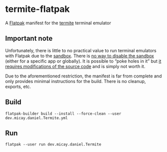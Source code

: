 # termite-flatpak

A [Flatpak](https://flatpak.org/) manifest for the [termite](https://github.com/thestinger/termite) terminal emulator

## Important note

Unfortunately, there is little to no practical value to run terminal emulators with Flatpak due to the [sandbox](https://docs.flatpak.org/en/latest/basic-concepts.html#sandboxes). There is [no way to disable the sandbox](https://github.com/flatpak/flatpak/issues/1699) (either for a specific app or globally). It is possible to “poke holes in it” but [it requires modifications of the source code](https://github.com/flatpak/flatpak/issues/1699#issuecomment-411233968) and is simply not worth it.

Due to the aforementioned restriction, the manifest is far from complete and only provides minimal instructions for the build. There is no cleanup, exports, etc.

## Build

```shell
flatpak-builder build --install --force-clean --user dev.micay.daniel.Termite.yml
```

## Run
```shell
flatpak --user run dev.micay.daniel.Termite
```

